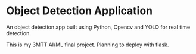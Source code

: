 # Object Detection Application
An object detection app built using Python, Opencv and YOLO for real time detection. 

This is my 3MTT AI/ML final project. Planning to deploy with flask.